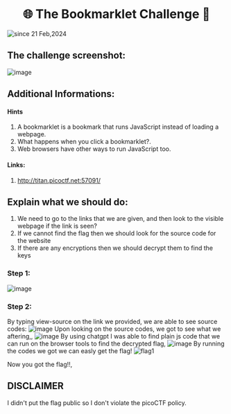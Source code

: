 <h1 align="center">🌐 The Bookmarklet Challenge 🚩</h1>
<img src="https://komarev.com/ghpvc/?username=CTF-isaka&label=Bookmarklet&color=0e75b6&style=flat" align="center" alt="since 21 Feb,2024" />

## The challenge screenshot:
![image](https://github.com/isaka-james/picoCTFs-Solutions/assets/76619967/ea85597f-9097-4a2c-9f96-d914544ee777)

## Additional Informations:
#### Hints
1. A bookmarklet is a bookmark that runs JavaScript instead of loading a webpage.
2. What happens when you click a bookmarklet?.
3. Web browsers have other ways to run JavaScript too.

#### Links:
1. http://titan.picoctf.net:57091/

## Explain what we should do:
1. We need to go to the links that we are given, and then look to the visible webpage if the link is seen?
2. If we cannot find the flag then we should look for the source code for the website
3. If there are any encryptions then we should decrypt them to find the keys

### Step 1:
![image](https://github.com/isaka-james/picoCTFs-Solutions/assets/76619967/189eba2b-6fc9-4b57-8855-2157c09c5381)
### Step 2:
By typing view-source on the link we provided, we are able to see source codes:
![image](https://github.com/isaka-james/picoCTFs-Solutions/assets/76619967/fcfae4cf-254b-40db-aed6-3d9d2258c691)
Upon looking on the source codes, we got to see what we aftering,,
![image](https://github.com/isaka-james/picoCTFs-Solutions/assets/76619967/8ba70fe6-3e85-4e3b-9ae7-fd952cf14ad3)
By using chatgpt I was able to find plain js code that we can run on the browser tools to find the decrypted flag,
![image](https://github.com/isaka-james/picoCTFs-Solutions/assets/76619967/08da0fdf-3ac9-440f-8e27-78c98559d022)
By running the codes we got we can easly get the flag!
![flag1](https://github.com/isaka-james/picoCTFs-Solutions/assets/76619967/94802a7c-d8f6-4f9d-afd4-a28afc8bc450)

Now you got the flag!!,

## DISCLAIMER
I didn't put the flag public so I don't violate the picoCTF policy.
